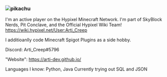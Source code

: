 ### ![pikachu](https://user-images.githubusercontent.com/46334223/131219242-a634de92-14cd-4b99-aee9-fd54c66dbbc5.gif)

I'm an active player on the Hypixel Minecraft Network. I'm part of SkyBlock Nerds, Pit Conclave, and the Official Hypixel Wiki Team! https://wiki.hypixel.net/User:Arti_Creep

I additioanlly code Minecraft Spigot Plugins as a side hobby.


Discord: Arti_Creep#5796

"Website": https://arti-dev.github.io/

Languages I know: Python, Java
Currently trying out SQL and JSON
